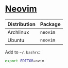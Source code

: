 # [Neovim](https://github.com/neovim/neovim)

| Distribution | Package  |
| ------------ | -------- |
| Archlinux    | `neovim` |
| Ubuntu       | `neovim` |

Add to `~/.bashrc`:

```bash
export EDITOR=nvim
```
